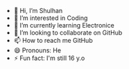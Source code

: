 - 👋 Hi, I’m Shulhan
- 👀 I’m interested in Coding
- 🌱 I’m currently learning Electronice
- 💞️ I’m looking to collaborate on GitHub
- 📫 How to reach me GitHub
- 😄 Pronouns: He
- ⚡ Fun fact: I'm still 16 y.o

<!---
sluhan/sluhan is a ✨ special ✨ repository because its `README.md` (this file) appears on your GitHub profile.
You can click the Preview link to take a look at your changes.
--->
